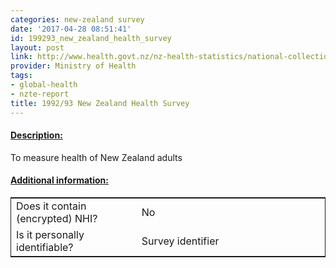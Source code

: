 ```yaml
---
categories: new-zealand survey
date: '2017-04-28 08:51:41'
id: 199293_new_zealand_health_survey
layout: post
link: http://www.health.govt.nz/nz-health-statistics/national-collections-and-surveys/surveys/current-recent-surveys/new-zealand-health-survey
provider: Ministry of Health
tags:
- global-health
- nzte-report
title: 1992/93 New Zealand Health Survey
---
```



 <h4> <u>Description:</u> </h4>
To measure health of New Zealand adults 
 <h4> <u>Additional information:</u> </h4>
 <table style="border: 1px solid">
 <tr> <td width="40%"> Does it contain (encrypted) NHI? </td> <td>No</td> </tr>
 <tr> <td width="40%"> Is it personally identifiable? </td> <td>Survey identifier</td> </tr>
 </table>